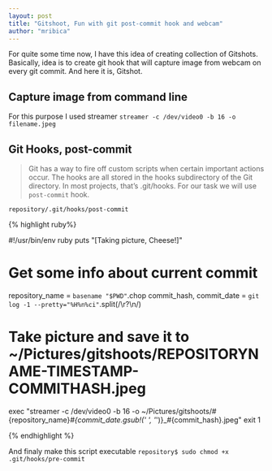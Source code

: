 ```yaml
---
layout: post
title: "Gitshoot, Fun with git post-commit hook and webcam" 
author: "mribica"
---
```


For quite some time now, I have this idea of creating collection of Gitshots. Basically, idea is to create git hook that will capture image 
from webcam on every git commit. And here it is, Gitshot.

## Capture image from command line

For this purpose I used streamer `streamer -c /dev/video0 -b 16 -o filename.jpeg`

## Git Hooks, post-commit

> Git has a way to fire off custom scripts when certain important actions occur. The hooks are all stored in the hooks subdirectory of the Git directory. 
> In most projects, that’s .git/hooks. For our task we will use `post-commit` hook.


`repository/.git/hooks/post-commit`

{% highlight ruby%}

#!/usr/bin/env ruby
puts "[Taking picture, Cheese!]"

# Get some info about current commit
repository_name = `basename "$PWD"`.chop
commit_hash, commit_date = `git log -1 --pretty="%H%n%ci"`.split(/\r?\n/)

# Take picture and save it to ~/Pictures/gitshoots/REPOSITORYNAME-TIMESTAMP-COMMITHASH.jpeg
exec "streamer -c /dev/video0 -b 16 -o ~/Pictures/gitshoots/#{repository_name}_#{commit_date.gsub!(' ', '_')}_#{commit_hash}.jpeg"
exit 1

{% endhighlight %}

And finaly make this script executable `repository$ sudo chmod +x .git/hooks/pre-commit`
